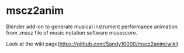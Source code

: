 # mscz2anim
Blender add-on to generate musical instrument performance animation from .mscz file of music notation software musescore.

Look at the wiki page(https://github.com/Sandy10000/mscz2anim/wiki)
